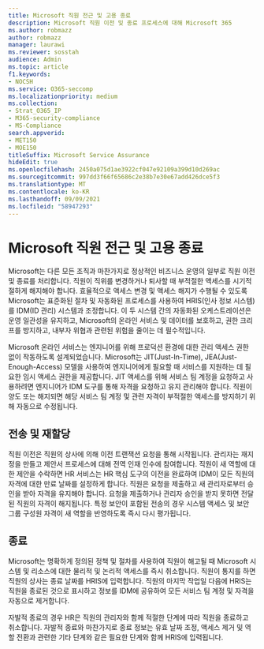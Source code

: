 ```yaml
---
title: Microsoft 직원 전근 및 고용 종료
description: Microsoft 직원 이전 및 종료 프로세스에 대해 Microsoft 365
ms.author: robmazz
author: robmazz
manager: laurawi
ms.reviewer: sosstah
audience: Admin
ms.topic: article
f1.keywords:
- NOCSH
ms.service: O365-seccomp
ms.localizationpriority: medium
ms.collection:
- Strat_O365_IP
- M365-security-compliance
- MS-Compliance
search.appverid:
- MET150
- MOE150
titleSuffix: Microsoft Service Assurance
hideEdit: true
ms.openlocfilehash: 2450a075d1ae3922cf047e92109a399d10d269ac
ms.sourcegitcommit: 997dd3f66f65686c2e38b7e30e67add426dce5f3
ms.translationtype: MT
ms.contentlocale: ko-KR
ms.lasthandoff: 09/09/2021
ms.locfileid: "58947293"
---
```

# <a name="microsoft-employee-transfer-and-termination"></a>Microsoft 직원 전근 및 고용 종료

Microsoft는 다른 모든 조직과 마찬가지로 정상적인 비즈니스 운영의 일부로 직원 이전 및 종료를 처리합니다. 직원이 직위를 변경하거나 퇴사할 때 부적절한 액세스를 시기적절하게 해지해야 합니다. 효율적으로 액세스 변경 및 액세스 해지가 수행될 수 있도록 Microsoft는 표준화된 절차 및 자동화된 프로세스를 사용하여 HRIS(인사 정보 시스템)를 IDM(ID 관리) 시스템과 조정합니다. 이 두 시스템 간의 자동화된 오케스트레이션은 운영 일관성을 유지하고, Microsoft의 온라인 서비스 및 데이터를 보호하고, 권한 크리프를 방지하고, 내부자 위협과 관련된 위험을 줄이는 데 필수적입니다.

Microsoft 온라인 서비스는 엔지니어를 위해 프로덕션 환경에 대한 관리 액세스 권한 없이 작동하도록 설계되었습니다. Microsoft는 JIT(Just-In-Time), JEA(Just-Enough-Access) 모델을 사용하여 엔지니어에게 필요할 때 서비스를 지원하는 데 필요한 임시 액세스 권한을 제공합니다. JIT 액세스를 위해 서비스 팀 계정을 요청하고 사용하려면 엔지니어가 IDM 도구를 통해 자격을 요청하고 유지 관리해야 합니다. 직원이 양도 또는 해지되면 해당 서비스 팀 계정 및 관련 자격이 부적절한 액세스를 방지하기 위해 자동으로 수정됩니다.

## <a name="transfer-and-reassignment"></a>전송 및 재할당

직원 이전은 직원의 상사에 의해 이전 트랜잭션 요청을 통해 시작됩니다. 관리자는 재지정을 만들고 제안서 프로세스에 대해 전역 인재 인수에 참여합니다. 직원이 새 역할에 대한 제안을 수락하면 HR 서비스는 HR 핵심 도구의 이전을 완료하여 IDM이 모든 직원의 자격에 대한 만료 날짜를 설정하게 합니다. 직원은 요청을 제출하고 새 관리자로부터 승인을 받아 자격을 유지해야 합니다. 요청을 제출하거나 관리자 승인을 받지 못하면 전달된 직원의 자격이 해지됩니다. 특정 보안이 포함된 전송의 경우 시스템 액세스 및 보안 그룹 구성원 자격이 새 역할을 반영하도록 즉시 다시 평가됩니다.

## <a name="termination"></a>종료

Microsoft는 명확하게 정의된 정책 및 절차를 사용하여 직원이 해고될 때 Microsoft 시스템 및 리소스에 대한 물리적 및 논리적 액세스를 즉시 취소합니다. 직원이 통지를 하면 직원의 상사는 종료 날짜를 HRIS에 입력합니다. 직원의 마지막 작업일 다음에 HRIS는 직원을 종료된 것으로 표시하고 정보를 IDM에 공유하여 모든 서비스 팀 계정 및 자격을 자동으로 제거합니다.

자발적 종료의 경우 HR은 직원의 관리자와 함께 적절한 단계에 따라 직원을 종료하고 취소합니다. 자발적 종료와 마찬가지로 종료 정보는 유효 날짜 조정, 액세스 제거 및 역할 전환과 관련한 기타 단계와 같은 필요한 단계와 함께 HRIS에 입력됩니다.
